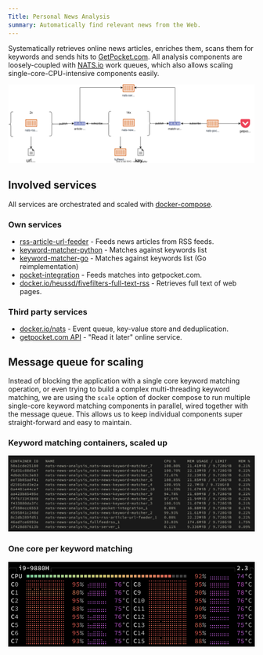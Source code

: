 ```yaml
---
Title: Personal News Analysis
summary: Automatically find relevant news from the Web.
---
```


Systematically retrieves online news articles, enriches them, scans them for keywords and sends hits to [GetPocket.com](https://getpocket.com/). All analysis components are loosely-coupled with [NATS.io](https://nats.io/) work queues, which also allows scaling single-core-CPU-intensive components easily.


![](architecture.drawio.svg)


## Involved services

All services are orchestrated and scaled with [docker-compose](docker-compose.yml).

### Own services

- [rss-article-url-feeder](rss-article-url-feeder) - Feeds news articles from RSS feeds.
- [keyword-matcher-python](keyword-matcher-python) - Matches against keywords list
- [keyword-matcher-go](keyword-matcher-go) - Matches against keywords list (Go reimplementation)
- [pocket-integration](pocket-integration) - Feeds matches into getpocket.com.
- [docker.io/heussd/fivefilters-full-text-rss](https://hub.docker.com/r/heussd/fivefilters-full-text-rss) - Retrieves full text of web pages.


### Third party services

- [docker.io/nats](https://hub.docker.com/_/nats) - Event queue, key-value store and deduplication.
- [getpocket.com API](https://getpocket.com/developer/) - "Read it later" online service.

## Message queue for scaling

Instead of blocking the application with a single core keyword matching operation, or even trying to build a complex multi-threading keyword matching, we are using the `scale` option of docker compose to run multiple single-core keyword matching components in parallel, wired together with the message queue. This allows us to keep individual components super straight-forward and easy to maintain.


### Keyword matching containers, scaled up

![](docker-container.png)


### One core per keyword matching

![](cpu-cores.png)
